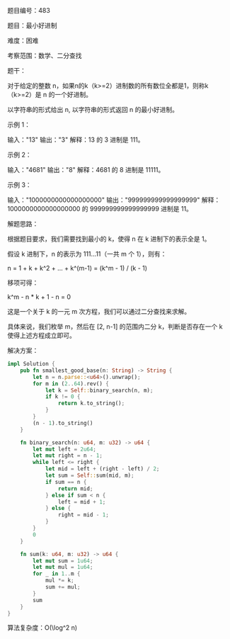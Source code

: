 题目编号：483

题目：最小好进制

难度：困难

考察范围：数学、二分查找

题干：

对于给定的整数 n，如果n的k（k>=2）进制数的所有数位全都是1，则称k（k>=2）是 n 的一个好进制。

以字符串的形式给出 n, 以字符串的形式返回 n 的最小好进制。

示例 1：

输入："13"
输出："3"
解释：13 的 3 进制是 111。

示例 2：

输入："4681"
输出："8"
解释：4681 的 8 进制是 11111。

示例 3：

输入："1000000000000000000"
输出："999999999999999999"
解释：1000000000000000000 的 999999999999999999 进制是 11。

解题思路：

根据题目要求，我们需要找到最小的 k，使得 n 在 k 进制下的表示全是 1。

假设 k 进制下，n 的表示为 111...11（一共 m 个 1），则有：

n = 1 + k + k^2 + ... + k^(m-1) = (k^m - 1) / (k - 1)

移项可得：

k^m - n * k + 1 - n = 0

这是一个关于 k 的一元 m 次方程，我们可以通过二分查找来求解。

具体来说，我们枚举 m，然后在 [2, n-1] 的范围内二分 k，判断是否存在一个 k 使得上述方程成立即可。

解决方案：

```rust
impl Solution {
    pub fn smallest_good_base(n: String) -> String {
        let n = n.parse::<u64>().unwrap();
        for m in (2..64).rev() {
            let k = Self::binary_search(n, m);
            if k != 0 {
                return k.to_string();
            }
        }
        (n - 1).to_string()
    }

    fn binary_search(n: u64, m: u32) -> u64 {
        let mut left = 2u64;
        let mut right = n - 1;
        while left <= right {
            let mid = left + (right - left) / 2;
            let sum = Self::sum(mid, m);
            if sum == n {
                return mid;
            } else if sum < n {
                left = mid + 1;
            } else {
                right = mid - 1;
            }
        }
        0
    }

    fn sum(k: u64, m: u32) -> u64 {
        let mut sum = 1u64;
        let mut mul = 1u64;
        for _ in 1..m {
            mul *= k;
            sum += mul;
        }
        sum
    }
}
```

算法复杂度：O(\log^2 n)